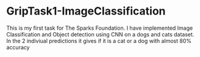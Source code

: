 # GripTask1-ImageClassification


This is my first task for The Sparks Foundation.
I have implemented Image Classification and Object detection using CNN on a dogs and cats dataset.
In the 2 indiviual predictions it gives if it is a cat or a dog with almost 80% accuracy
